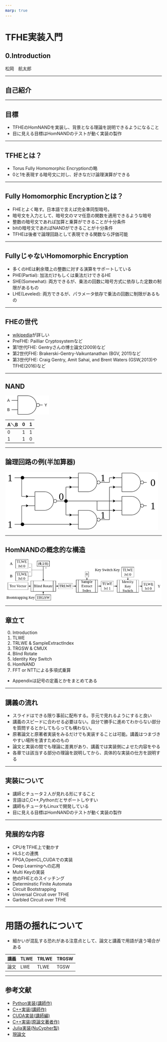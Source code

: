 ```yaml
---
marp: true
---
```

<!-- 
theme: default
size: 16:9
paginate: true
footer : ![](../image/ccbysa.png) [licence](https://creativecommons.org/licenses/by-sa/4.0/)
style: |
  h1, h2, h3, h4, h5, header, footer {
        color: white;
    }
  section {
    background-color: #505050;
    color:white
  }
  table{
      color:black
  }
  code{
    color:black
  }
-->

<!-- page_number: true -->

# TFHE実装入門

## 0.Introduction

松岡　航太郎

---
## 自己紹介



---
## 目標

- TFHEのHomNANDを実装し、背景となる理論を説明できるようになること
- 目に見える目標はHomNANDのテストが動く実装の製作

---

## TFHEとは？

- Torus Fully Homomorphic Encryptionの略
- 0と1を表現する暗号文に対し、好きなだけ論理演算ができる

---

## Fully Homomorphic Encryptionとは？

- FHEとよく略す。日本語で言えば完全準同型暗号。
- 暗号文を入力として、暗号文のママ任意の関数を適用できるような暗号
- 整数の暗号文であれば加算と乗算ができることが十分条件
- bitの暗号文であればNANDができることが十分条件
- TFHEは後者で論理回路として表現できる関数なら評価可能

---

## FullyじゃないHomomorphic Encryption

- 多くのHEは剰余環上の整数に対する演算をサポートしている
- PHE(Partial): 加法だけもしくは乗法だけできるHE
- SHE(Somewhat): 両方できるが、乗法の回数に暗号方式に依存した定数の制限があるもの
- LHE(Leveled): 両方できるが、パラメータ依存で乗法の回数に制限があるもの

---

## FHEの世代

- [wikipedia](https://en.wikipedia.org/wiki/Homomorphic_encryption)が詳しい
- PreFHE: Pailliar Cryptosystemなど
- 第1世代FHE: Gentryさんの博士論文(2009)など
- 第2世代FHE: Brakerski-Gentry-Vaikuntanathan (BGV, 2011)など
- 第3世代FHE: Craig Gentry, Amit Sahai, and Brent Waters (GSW,2013)やTFHE(2016)など

---

## NAND

![width:300px](../image/NAND.png)

|A＼B|0|1|
|---|---|---|
|0|1|1|
|1|1|0|

---

## 論理回路の例(半加算器)

![width:800px](../image/halfadderNAND.png)

---

## HomNANDの概念的な構造

![width:1200px](../image/HomNANDdiagram.png)

---

## 章立て

0. Introduction
1. TLWE
3. TRLWE & SampleExtractIndex
4. TRGSW & CMUX
6. Blind Rotate
8. Identity Key Switch
9. HomNAND
10. FFT or NTTによる多項式乗算

- Appendixは記号の定義とかをまとめてある

---

## 講義の流れ

- スライドはできる限り事前に配布する。手元で見れるようにすると良い
- 講義のスピードに合わせる必要はない。自分で勝手に進めてわからない部分を質問するとかしてもらっても構わない。
- 原著論文と原著者実装をみるだけでも実装することは可能。講義はつまづきやすい場所を潰すためのもの
- 論文と実装の間でも理論に差異があり、講義では実装側によせた内容をやる
- 各章では該当する部分の理論を説明してから、具体的な実装の仕方を説明する

---

## 実装について

- 講師とチュータ２人が見れる形にすること
- 言語はC,C++,Pythonだとサポートしやすい
- 講師もチュータもLinuxで開発している
- 目に見える目標はHomNANDのテストが動く実装の製作

---

## 発展的な内容

- CPUをTFHE上で動かす
- HLSとの連携
- FPGA,OpenCL,CUDAでの実装
- Deep Learningへの応用
- Multi Keyの実装
- 他のFHEとのスイッチング
- Determinstic Finite Automata
- Circuit Bootstrapping
- Universal Circuit over TFHE
- Garbled Circuit over TFHE

---

# 用語の揺れについて

- 細かいが混乱する恐れがある注意点として、論文と講義で用語が違う場合がある

|講義|TLWE|TRLWE|TRGSW|
|---|---|---|---|
|論文|LWE|TLWE|TGSW|

---

## 参考文献

- [Python実装(講師作)](https://github.com/virtualsecureplatform/pyFHE/tree/PurePython)
- [C++実装(講師作)](https://github.com/virtualsecureplatform/TFHEpp)
- [CUDA実装(講師編)](https://github.com/virtualsecureplatform/cuFHE)
- [C++実装(原論文著者作)](https://github.com/tfhe/tfhe)
- [Julia実装(NuCypher製)](https://github.com/nucypher/TFHE.jl)
- [現論文](https://eprint.iacr.org/2018/421)